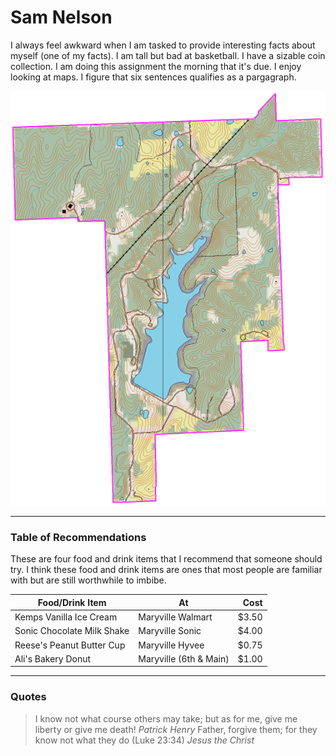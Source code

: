 # Sam Nelson
I always feel awkward when I am tasked to provide interesting facts about myself (one of my facts). I am tall but bad at basketball. I have a sizable coin collection. I am doing this assignment the morning that it's due. I enjoy looking at maps. I figure that six sentences qualifies as a pargagraph. 

![Image of park](image.gif)

--- 

### Table of Recommendations

These are four food and drink items that I recommend that someone should try. I think these food and drink items are ones that most people are familiar with but are still worthwhile to imbibe.

| Food/Drink Item | At | Cost |
| --- | --- | ---: |
| Kemps Vanilla Ice Cream| Maryville Walmart | $3.50 |
| Sonic Chocolate Milk Shake | Maryville Sonic | $4.00 |
| Reese's Peanut Butter Cup | Maryville Hyvee | $0.75 |
| Ali's Bakery Donut | Maryville (6th & Main) | $1.00 |

--- 

### Quotes

> I know not what course others may take; but
as for me, give me liberty or give me death!
*Patrick Henry*
> Father, forgive them; for they know not what they do (Luke 23:34)
*Jesus the Christ*



